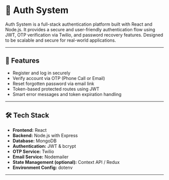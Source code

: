 # 🔐 Auth System

Auth System is a full-stack authentication platform built with React and Node.js. It provides a secure and user-friendly authentication flow using JWT, OTP verification via Twilio, and password recovery features. Designed to be scalable and secure for real-world applications.
 

---

## 🚀 Features

- Register and log in securely  
- Verify account via OTP (Phone Call or Email)  
- Reset forgotten password via email link  
- Token-based protected routes using JWT  
- Smart error messages and token expiration handling

---

## 🛠️ Tech Stack

- **Frontend:** React  
- **Backend:** Node.js with Express  
- **Database:** MongoDB  
- **Authentication:** JWT & bcrypt  
- **OTP Service:** Twilio  
- **Email Service:** Nodemailer  
- **State Management (optional):** Context API / Redux  
- **Environment Config:** dotenv  

---

